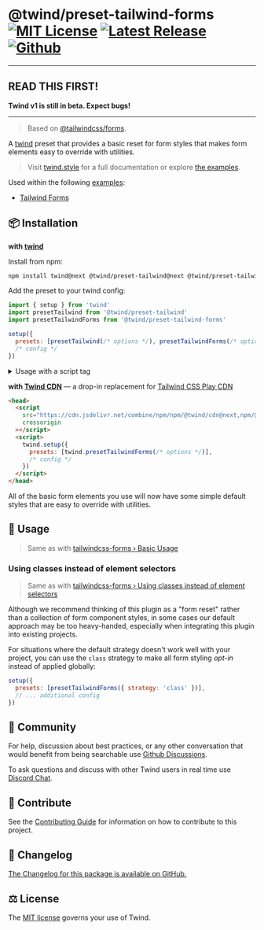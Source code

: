 # @twind/preset-tailwind-forms [![MIT License](https://flat.badgen.net/github/license/tw-in-js/twind)](https://github.com/tw-in-js/twind/blob/next/LICENSE) [![Latest Release](https://flat.badgen.net/npm/v/@twind/preset-tailwind-forms/next?icon=npm&label&cache=10800&color=blue)](https://www.npmjs.com/package/@twind/preset-tailwind-forms/v/next) [![Github](https://flat.badgen.net/badge/icon/tw-in-js%2Ftwind%23preset-tailwind-forms?icon=github&label)](https://github.com/tw-in-js/twind/tree/next/packages/preset-tailwind-forms)

---

## READ THIS FIRST!

**Twind v1 is still in beta. Expect bugs!**

---

> Based on [@tailwindcss/forms](https://github.com/tailwindlabs/tailwindcss-forms).

A [twind](https://github.com/tw-in-js/twind/tree/next/packages/twind) preset that provides a basic reset for form styles that makes form elements easy to override with utilities.

> Visit [twind.style](https://twind.style) for a full documentation or explore [the examples](https://github.com/tw-in-js/twind/tree/next/examples#readme).


Used within the following [examples](https://github.com/tw-in-js/twind/tree/next/examples):

- [Tailwind Forms](https://github.com/tw-in-js/twind/tree/next/examples/using-tailwind-forms)

## 📦 Installation

**with [twind](https://github.com/tw-in-js/twind/tree/next/packages/twind)**

Install from npm:

```sh
npm install twind@next @twind/preset-tailwind@next @twind/preset-tailwind-forms@next
```

Add the preset to your twind config:

```js
import { setup } from 'twind'
import presetTailwind from '@twind/preset-tailwind'
import presetTailwindForms from '@twind/preset-tailwind-forms'

setup({
  presets: [presetTailwind(/* options */), presetTailwindForms(/* options */)],
  /* config */
})
```

<details><summary>Usage with a script tag</summary>

```html
<head>
  <script
    src="https://cdn.jsdelivr.net/combine/npm/twind@next,npm/@twind/preset-tailwind@next,npm/@twind/preset-tailwind-forms@next"
    crossorigin
  ></script>
  <script>
    twind.setup({
      presets: [twind.presetTailwind(/* options */), twind.presetTailwindForms(/* options */)],
      /* config */
    })
  </script>
</head>
```

</details>

**with [Twind CDN](https://github.com/tw-in-js/twind/tree/next/packages/cdn)** — a drop-in replacement for [Tailwind CSS Play CDN](https://tailwindcss.com/docs/installation/play-cdn)

```html
<head>
  <script
    src="https://cdn.jsdelivr.net/combine/npm/npm/@twind/cdn@next,npm/@twind/preset-tailwind-forms@next"
    crossorigin
  ></script>
  <script>
    twind.setup({
      presets: [twind.presetTailwindForms(/* options */)],
      /* config */
    })
  </script>
</head>
```

All of the basic form elements you use will now have some simple default styles that are easy to override with utilities.

## 🙇 Usage

> Same as with [tailwindcss-forms › Basic Usage](https://github.com/tailwindlabs/tailwindcss-forms#basic-usage)

### Using classes instead of element selectors

> Same as with [tailwindcss-forms › Using classes instead of element selectors](https://github.com/tailwindlabs/tailwindcss-forms#using-classes-instead-of-element-selectors)

Although we recommend thinking of this plugin as a "form reset" rather than a collection of form component styles, in some cases our default approach may be too heavy-handed, especially when integrating this plugin into existing projects.

For situations where the default strategy doesn't work well with your project, you can use the `class` strategy to make all form styling _opt-in_ instead of applied globally:

```js
setup({
  presets: [presetTailwindForms({ strategy: 'class' })],
  // ... additional config
})
```

## 💬 Community

For help, discussion about best practices, or any other conversation that would benefit from being searchable use [Github Discussions](https://github.com/tw-in-js/twind/discussions).

To ask questions and discuss with other Twind users in real time use [Discord Chat](https://chat.twind.style).

## 🧱 Contribute

See the [Contributing Guide](../../CONTRIBUTING.md) for information on how to contribute to this project.

## 📜 Changelog

[The Changelog for this package is available on GitHub.](https://github.com/tw-in-js/twind/tree/next/packages/preset-tailwind-forms/CHANGELOG.md)

## ⚖️ License

The [MIT license](https://github.com/tw-in-js/twind/blob/main/LICENSE) governs your use of Twind.
